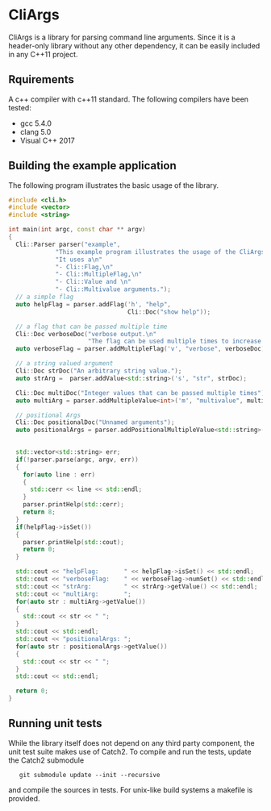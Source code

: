 # CliArgs
CliArgs is a library for parsing command line arguments.
Since it is a header-only library without any other dependency, it can be easily
included in any C++11 project.

## Rquirements
A c++ compiler with c++11 standard. The following compilers have been tested:
* gcc 5.4.0
* clang 5.0
* Visual C++ 2017

## Building the example application
The following program illustrates the basic usage of the library.
```cpp
#include <cli.h>
#include <vector>
#include <string>

int main(int argc, const char ** argv)
{
  Cli::Parser parser("example",
		     "This example program illustrates the usage of the CliArgs library.\n"
		     "It uses a\n"
		     "- Cli::Flag,\n"
		     "- Cli::MultipleFlag,\n"
		     "- Cli::Value and \n"
		     "- Cli::Multivalue arguments.");
  // a simple flag
  auto helpFlag = parser.addFlag('h', "help",
                                 Cli::Doc("show help"));

  // a flag that can be passed multiple time
  Cli::Doc verboseDoc("verbose output.\n"
                      "The flag can be used multiple times to increase verbosity");
  auto verboseFlag = parser.addMultipleFlag('v', "verbose", verboseDoc);

  // a string valued argument
  Cli::Doc strDoc("An arbitrary string value.");
  auto strArg =  parser.addValue<std::string>('s', "str", strDoc);

  Cli::Doc multiDoc("Integer values that can be passed multiple times");
  auto multiArg = parser.addMultipleValue<int>('m', "multivalue", multiDoc);

  // positional Args
  Cli::Doc positionalDoc("Unnamed arguments");
  auto positionalArgs = parser.addPositionalMultipleValue<std::string>("ARGS..",
                                                                       positionalDoc);

  std::vector<std::string> err;
  if(!parser.parse(argc, argv, err))
  {
    for(auto line : err)
    {
      std::cerr << line << std::endl;
    }
    parser.printHelp(std::cerr);
    return 8;
  }
  if(helpFlag->isSet())
  {
    parser.printHelp(std::cout);
    return 0;
  }

  std::cout << "helpFlag:       " << helpFlag->isSet() << std::endl;
  std::cout << "verboseFlag:    " << verboseFlag->numSet() << std::endl;
  std::cout << "strArg:         " << strArg->getValue() << std::endl;
  std::cout << "multiArg:       ";
  for(auto str : multiArg->getValue())
  {
    std::cout << str << " ";
  }
  std::cout << std::endl;
  std::cout << "positionalArgs: ";
  for(auto str : positionalArgs->getValue())
  {
    std::cout << str << " ";
  }
  std::cout << std::endl;

  return 0;
}
```
## Running unit tests
While the library itself does not depend on any third party component, the unit test
suite makes use of Catch2. To compile and run the tests, update the Catch2 submodule
```
   git submodule update --init --recursive
```
and compile the sources in tests. For unix-like build systems a makefile is provided.


